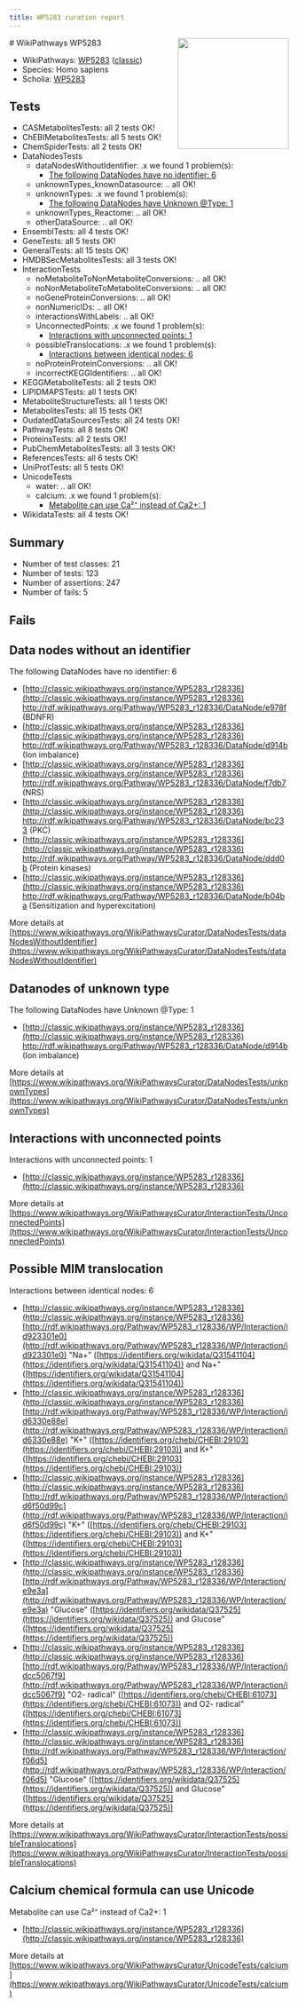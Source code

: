 ```yaml
---
title: WP5283 curation report
---
```


<img style="float: right; width: 200px" src="https://upload.wikimedia.org/wikipedia/commons/thumb/8/83/Wplogo_with_text_500.png/640px-Wplogo_with_text_500.png" />
# WikiPathways WP5283

* WikiPathways: [WP5283](https://wikipathways.org/pathways/WP5283) ([classic](https://classic.wikipathways.org/instance/WP5283))
* Species: Homo sapiens
* Scholia: [WP5283](https://scholia.toolforge.org/wikipathways/WP5283)
## Tests
* CASMetabolitesTests: all 2 tests OK!
* ChEBIMetabolitesTests: all 5 tests OK!
* ChemSpiderTests: all 2 tests OK!
* DataNodesTests
    * dataNodesWithoutIdentifier: .x we found 1 problem(s):
        * [The following DataNodes have no identifier: 6](#d2d32fa5)
    * unknownTypes_knownDatasource: .. all OK!
    * unknownTypes: .x we found 1 problem(s):
        * [The following DataNodes have Unknown @Type: 1](#839973df)
    * unknownTypes_Reactome: .. all OK!
    * otherDataSource: .. all OK!
* EnsemblTests: all 4 tests OK!
* GeneTests: all 5 tests OK!
* GeneralTests: all 15 tests OK!
* HMDBSecMetabolitesTests: all 3 tests OK!
* InteractionTests
    * noMetaboliteToNonMetaboliteConversions: .. all OK!
    * noNonMetaboliteToMetaboliteConversions: .. all OK!
    * noGeneProteinConversions: .. all OK!
    * nonNumericIDs: .. all OK!
    * interactionsWithLabels: .. all OK!
    * UnconnectedPoints: .x we found 1 problem(s):
        * [Interactions with unconnected points: 1](#35a61ad9)
    * possibleTranslocations: .x we found 1 problem(s):
        * [Interactions between identical nodes: 6](#1c11820b)
    * noProteinProteinConversions: .. all OK!
    * incorrectKEGGIdentifiers: .. all OK!
* KEGGMetaboliteTests: all 2 tests OK!
* LIPIDMAPSTests: all 1 tests OK!
* MetaboliteStructureTests: all 1 tests OK!
* MetabolitesTests: all 15 tests OK!
* OudatedDataSourcesTests: all 24 tests OK!
* PathwayTests: all 8 tests OK!
* ProteinsTests: all 2 tests OK!
* PubChemMetabolitesTests: all 3 tests OK!
* ReferencesTests: all 6 tests OK!
* UniProtTests: all 5 tests OK!
* UnicodeTests
    * water: .. all OK!
    * calcium: .x we found 1 problem(s):
        * [Metabolite can use Ca²⁺ instead of Ca2+: 1](#11d84c22)
* WikidataTests: all 4 tests OK!


## Summary

* Number of test classes: 21
* Number of tests: 123
* Number of assertions: 247
* Number of fails: 5

## Fails

<a name="d2d32fa5" />

## Data nodes without an identifier

The following DataNodes have no identifier: 6

* [http://classic.wikipathways.org/instance/WP5283_r128336](http://classic.wikipathways.org/instance/WP5283_r128336) http://rdf.wikipathways.org/Pathway/WP5283_r128336/DataNode/e978f (BDNFR)
* [http://classic.wikipathways.org/instance/WP5283_r128336](http://classic.wikipathways.org/instance/WP5283_r128336) http://rdf.wikipathways.org/Pathway/WP5283_r128336/DataNode/d914b (Ion
imbalance)
* [http://classic.wikipathways.org/instance/WP5283_r128336](http://classic.wikipathways.org/instance/WP5283_r128336) http://rdf.wikipathways.org/Pathway/WP5283_r128336/DataNode/f7db7 (NRS)
* [http://classic.wikipathways.org/instance/WP5283_r128336](http://classic.wikipathways.org/instance/WP5283_r128336) http://rdf.wikipathways.org/Pathway/WP5283_r128336/DataNode/bc233 (PKC)
* [http://classic.wikipathways.org/instance/WP5283_r128336](http://classic.wikipathways.org/instance/WP5283_r128336) http://rdf.wikipathways.org/Pathway/WP5283_r128336/DataNode/ddd0b (Protein
kinases)
* [http://classic.wikipathways.org/instance/WP5283_r128336](http://classic.wikipathways.org/instance/WP5283_r128336) http://rdf.wikipathways.org/Pathway/WP5283_r128336/DataNode/b04ba (Sensitization and
hyperexcitation)


More details at [https://www.wikipathways.org/WikiPathwaysCurator/DataNodesTests/dataNodesWithoutIdentifier](https://www.wikipathways.org/WikiPathwaysCurator/DataNodesTests/dataNodesWithoutIdentifier)

<a name="839973df" />

## Datanodes of unknown type

The following DataNodes have Unknown @Type: 1

* [http://classic.wikipathways.org/instance/WP5283_r128336](http://classic.wikipathways.org/instance/WP5283_r128336) http://rdf.wikipathways.org/Pathway/WP5283_r128336/DataNode/d914b (Ion
imbalance)


More details at [https://www.wikipathways.org/WikiPathwaysCurator/DataNodesTests/unknownTypes](https://www.wikipathways.org/WikiPathwaysCurator/DataNodesTests/unknownTypes)

<a name="35a61ad9" />

## Interactions with unconnected points

Interactions with unconnected points: 1

* [http://classic.wikipathways.org/instance/WP5283_r128336](http://classic.wikipathways.org/instance/WP5283_r128336)


More details at [https://www.wikipathways.org/WikiPathwaysCurator/InteractionTests/UnconnectedPoints](https://www.wikipathways.org/WikiPathwaysCurator/InteractionTests/UnconnectedPoints)

<a name="1c11820b" />

## Possible MIM translocation

Interactions between identical nodes: 6

* [http://classic.wikipathways.org/instance/WP5283_r128336](http://classic.wikipathways.org/instance/WP5283_r128336) [http://rdf.wikipathways.org/Pathway/WP5283_r128336/WP/Interaction/id923301e0](http://rdf.wikipathways.org/Pathway/WP5283_r128336/WP/Interaction/id923301e0) "Na+" ([https://identifiers.org/wikidata/Q31541104](https://identifiers.org/wikidata/Q31541104)) and 
Na+" ([https://identifiers.org/wikidata/Q31541104](https://identifiers.org/wikidata/Q31541104))
* [http://classic.wikipathways.org/instance/WP5283_r128336](http://classic.wikipathways.org/instance/WP5283_r128336) [http://rdf.wikipathways.org/Pathway/WP5283_r128336/WP/Interaction/id6330e88e](http://rdf.wikipathways.org/Pathway/WP5283_r128336/WP/Interaction/id6330e88e) "K+" ([https://identifiers.org/chebi/CHEBI:29103](https://identifiers.org/chebi/CHEBI:29103)) and 
K+" ([https://identifiers.org/chebi/CHEBI:29103](https://identifiers.org/chebi/CHEBI:29103))
* [http://classic.wikipathways.org/instance/WP5283_r128336](http://classic.wikipathways.org/instance/WP5283_r128336) [http://rdf.wikipathways.org/Pathway/WP5283_r128336/WP/Interaction/id6f50d99c](http://rdf.wikipathways.org/Pathway/WP5283_r128336/WP/Interaction/id6f50d99c) "K+" ([https://identifiers.org/chebi/CHEBI:29103](https://identifiers.org/chebi/CHEBI:29103)) and 
K+" ([https://identifiers.org/chebi/CHEBI:29103](https://identifiers.org/chebi/CHEBI:29103))
* [http://classic.wikipathways.org/instance/WP5283_r128336](http://classic.wikipathways.org/instance/WP5283_r128336) [http://rdf.wikipathways.org/Pathway/WP5283_r128336/WP/Interaction/e9e3a](http://rdf.wikipathways.org/Pathway/WP5283_r128336/WP/Interaction/e9e3a) "Glucose" ([https://identifiers.org/wikidata/Q37525](https://identifiers.org/wikidata/Q37525)) and 
Glucose" ([https://identifiers.org/wikidata/Q37525](https://identifiers.org/wikidata/Q37525))
* [http://classic.wikipathways.org/instance/WP5283_r128336](http://classic.wikipathways.org/instance/WP5283_r128336) [http://rdf.wikipathways.org/Pathway/WP5283_r128336/WP/Interaction/idcc5067f9](http://rdf.wikipathways.org/Pathway/WP5283_r128336/WP/Interaction/idcc5067f9) "O2- radical" ([https://identifiers.org/chebi/CHEBI:61073](https://identifiers.org/chebi/CHEBI:61073)) and 
O2- radical" ([https://identifiers.org/chebi/CHEBI:61073](https://identifiers.org/chebi/CHEBI:61073))
* [http://classic.wikipathways.org/instance/WP5283_r128336](http://classic.wikipathways.org/instance/WP5283_r128336) [http://rdf.wikipathways.org/Pathway/WP5283_r128336/WP/Interaction/f06d5](http://rdf.wikipathways.org/Pathway/WP5283_r128336/WP/Interaction/f06d5) "Glucose" ([https://identifiers.org/wikidata/Q37525](https://identifiers.org/wikidata/Q37525)) and 
Glucose" ([https://identifiers.org/wikidata/Q37525](https://identifiers.org/wikidata/Q37525))


More details at [https://www.wikipathways.org/WikiPathwaysCurator/InteractionTests/possibleTranslocations](https://www.wikipathways.org/WikiPathwaysCurator/InteractionTests/possibleTranslocations)

<a name="11d84c22" />

## Calcium chemical formula can use Unicode

Metabolite can use Ca²⁺ instead of Ca2+: 1

* [http://classic.wikipathways.org/instance/WP5283_r128336](http://classic.wikipathways.org/instance/WP5283_r128336)


More details at [https://www.wikipathways.org/WikiPathwaysCurator/UnicodeTests/calcium](https://www.wikipathways.org/WikiPathwaysCurator/UnicodeTests/calcium)

